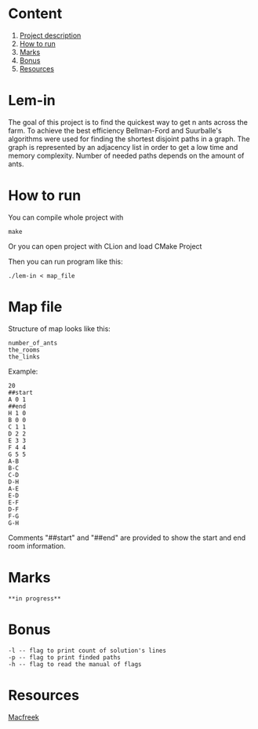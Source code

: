 # Content

1. [Project description](https://github.com/shikarukitake/lem-in#lem-in)
2. [How to run](https://github.com/shikarukitake/lem-in#how-to-run)
3. [Marks](https://github.com/shikarukitake/lem-in#marks)
4. [Bonus](https://github.com/shikarukitake/lem-in#bonus)
5. [Resources](https://github.com/shikarukitake/lem-in#resources)

# Lem-in
The goal of this project is to find the quickest way to get n ants across the farm. To achieve the best efficiency Bellman-Ford and Suurballe's algorithms were used for finding the shortest disjoint paths in a graph. The graph is represented by an adjacency list in order to get a low time and memory complexity. Number of needed paths depends on the amount of ants.

# How to run
You can compile whole project with
```
make
```
Or you can open project with CLion and load CMake Project

Then you can run program like this:
```
./lem-in < map_file
```
# Map file
Structure of map looks like this:
```
number_of_ants
the_rooms
the_links
```
Example:
```
20
##start
A 0 1
##end
H 1 0
B 0 0
C 1 1
D 2 2
E 3 3
F 4 4
G 5 5
A-B
B-C
C-D
D-H
A-E
E-D
E-F
D-F
F-G
G-H
```
Comments "##start" and "##end" are provided to show the start and end room information.

# Marks
```
**in progress**
```

# Bonus
```
-l -- flag to print count of solution's lines
-p -- flag to print finded paths
-h -- flag to read the manual of flags
```

# Resources
[Macfreek](http://www.macfreek.nl/memory/Disjoint_Path_Finding#Suurballe)

